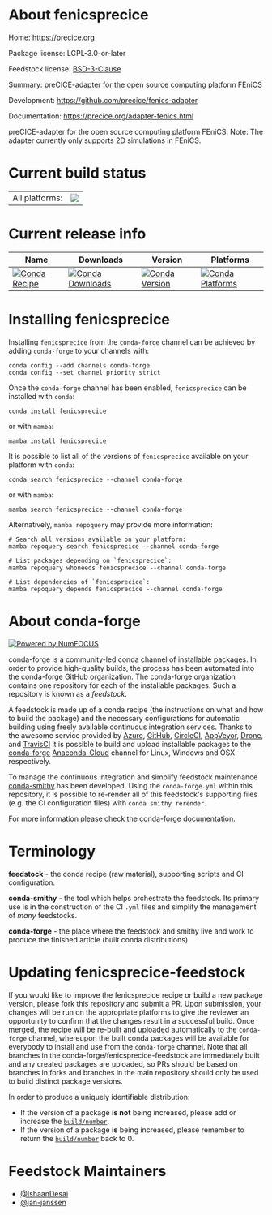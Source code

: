 About fenicsprecice
===================

Home: https://precice.org

Package license: LGPL-3.0-or-later

Feedstock license: [BSD-3-Clause](https://github.com/conda-forge/fenicsprecice-feedstock/blob/main/LICENSE.txt)

Summary: preCICE-adapter for the open source computing platform FEniCS

Development: https://github.com/precice/fenics-adapter

Documentation: https://precice.org/adapter-fenics.html

preCICE-adapter for the open source computing platform FEniCS.
Note: The adapter currently only supports 2D simulations in FEniCS.


Current build status
====================


<table><tr><td>All platforms:</td>
    <td>
      <a href="https://dev.azure.com/conda-forge/feedstock-builds/_build/latest?definitionId=14568&branchName=main">
        <img src="https://dev.azure.com/conda-forge/feedstock-builds/_apis/build/status/fenicsprecice-feedstock?branchName=main">
      </a>
    </td>
  </tr>
</table>

Current release info
====================

| Name | Downloads | Version | Platforms |
| --- | --- | --- | --- |
| [![Conda Recipe](https://img.shields.io/badge/recipe-fenicsprecice-green.svg)](https://anaconda.org/conda-forge/fenicsprecice) | [![Conda Downloads](https://img.shields.io/conda/dn/conda-forge/fenicsprecice.svg)](https://anaconda.org/conda-forge/fenicsprecice) | [![Conda Version](https://img.shields.io/conda/vn/conda-forge/fenicsprecice.svg)](https://anaconda.org/conda-forge/fenicsprecice) | [![Conda Platforms](https://img.shields.io/conda/pn/conda-forge/fenicsprecice.svg)](https://anaconda.org/conda-forge/fenicsprecice) |

Installing fenicsprecice
========================

Installing `fenicsprecice` from the `conda-forge` channel can be achieved by adding `conda-forge` to your channels with:

```
conda config --add channels conda-forge
conda config --set channel_priority strict
```

Once the `conda-forge` channel has been enabled, `fenicsprecice` can be installed with `conda`:

```
conda install fenicsprecice
```

or with `mamba`:

```
mamba install fenicsprecice
```

It is possible to list all of the versions of `fenicsprecice` available on your platform with `conda`:

```
conda search fenicsprecice --channel conda-forge
```

or with `mamba`:

```
mamba search fenicsprecice --channel conda-forge
```

Alternatively, `mamba repoquery` may provide more information:

```
# Search all versions available on your platform:
mamba repoquery search fenicsprecice --channel conda-forge

# List packages depending on `fenicsprecice`:
mamba repoquery whoneeds fenicsprecice --channel conda-forge

# List dependencies of `fenicsprecice`:
mamba repoquery depends fenicsprecice --channel conda-forge
```


About conda-forge
=================

[![Powered by
NumFOCUS](https://img.shields.io/badge/powered%20by-NumFOCUS-orange.svg?style=flat&colorA=E1523D&colorB=007D8A)](https://numfocus.org)

conda-forge is a community-led conda channel of installable packages.
In order to provide high-quality builds, the process has been automated into the
conda-forge GitHub organization. The conda-forge organization contains one repository
for each of the installable packages. Such a repository is known as a *feedstock*.

A feedstock is made up of a conda recipe (the instructions on what and how to build
the package) and the necessary configurations for automatic building using freely
available continuous integration services. Thanks to the awesome service provided by
[Azure](https://azure.microsoft.com/en-us/services/devops/), [GitHub](https://github.com/),
[CircleCI](https://circleci.com/), [AppVeyor](https://www.appveyor.com/),
[Drone](https://cloud.drone.io/welcome), and [TravisCI](https://travis-ci.com/)
it is possible to build and upload installable packages to the
[conda-forge](https://anaconda.org/conda-forge) [Anaconda-Cloud](https://anaconda.org/)
channel for Linux, Windows and OSX respectively.

To manage the continuous integration and simplify feedstock maintenance
[conda-smithy](https://github.com/conda-forge/conda-smithy) has been developed.
Using the ``conda-forge.yml`` within this repository, it is possible to re-render all of
this feedstock's supporting files (e.g. the CI configuration files) with ``conda smithy rerender``.

For more information please check the [conda-forge documentation](https://conda-forge.org/docs/).

Terminology
===========

**feedstock** - the conda recipe (raw material), supporting scripts and CI configuration.

**conda-smithy** - the tool which helps orchestrate the feedstock.
                   Its primary use is in the construction of the CI ``.yml`` files
                   and simplify the management of *many* feedstocks.

**conda-forge** - the place where the feedstock and smithy live and work to
                  produce the finished article (built conda distributions)


Updating fenicsprecice-feedstock
================================

If you would like to improve the fenicsprecice recipe or build a new
package version, please fork this repository and submit a PR. Upon submission,
your changes will be run on the appropriate platforms to give the reviewer an
opportunity to confirm that the changes result in a successful build. Once
merged, the recipe will be re-built and uploaded automatically to the
`conda-forge` channel, whereupon the built conda packages will be available for
everybody to install and use from the `conda-forge` channel.
Note that all branches in the conda-forge/fenicsprecice-feedstock are
immediately built and any created packages are uploaded, so PRs should be based
on branches in forks and branches in the main repository should only be used to
build distinct package versions.

In order to produce a uniquely identifiable distribution:
 * If the version of a package **is not** being increased, please add or increase
   the [``build/number``](https://docs.conda.io/projects/conda-build/en/latest/resources/define-metadata.html#build-number-and-string).
 * If the version of a package **is** being increased, please remember to return
   the [``build/number``](https://docs.conda.io/projects/conda-build/en/latest/resources/define-metadata.html#build-number-and-string)
   back to 0.

Feedstock Maintainers
=====================

* [@IshaanDesai](https://github.com/IshaanDesai/)
* [@jan-janssen](https://github.com/jan-janssen/)

